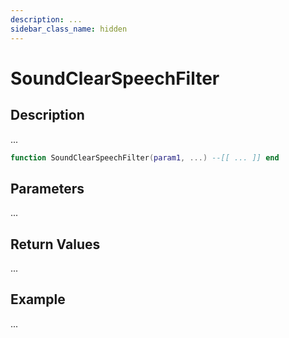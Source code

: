 ```yaml
---
description: ...
sidebar_class_name: hidden
---
```


# SoundClearSpeechFilter

## Description

...

```lua
function SoundClearSpeechFilter(param1, ...) --[[ ... ]] end
```

## Parameters

...

## Return Values

...

## Example

...

